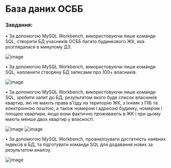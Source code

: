 # База даних ОСББ

### Завдання:
• За допомогою MySQL Workbench, використовуючи лише команди SQL, створити БД учасників ОСББ багато будинкового ЖК, яка розглядалася в минулому ДЗ.

![image](https://github.com/paievska/java-database-module7/assets/71642076/15f88d81-5358-4383-8db6-85d0d40ae584)


• За допомогою MySQL Workbench, використовуючи лише команди SQL, наповнити створену БД записами про 100+ власників.

![image](https://github.com/paievska/java-database-module7/assets/71642076/8cc93199-d701-414a-8591-353b45fd4b23)

• За допомогою MySQL Workbench, використовуючи лише команди SQL, зробити запит до БД, результатом якого буде список власників квартир, які не мають права в'їзду на територію ЖК, з їхніми з ПІБ та електронною поштою,
а також номером і адресою будинку, номером і площею квартири, якщо вони фактично проживають в ЖК і при цьому мають менше двох квартир у власності.

![image](https://github.com/paievska/java-database-module7/assets/71642076/2a8837b2-ca4a-436e-a954-4a71ed074036)
![image](https://github.com/paievska/java-database-module7/assets/71642076/c7d66ef1-2f12-4006-8d50-cbd8bd35b2d1)

• За допомогою MySQL Workbench, проаналізувати достатність наявних індексів в БД, та підготувати команди SQL для додавання нових за результатом аналізу.

![image](https://github.com/paievska/java-database-module7/assets/71642076/db51084f-90c7-4bd2-827e-7728af65f8f2)
